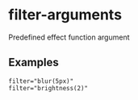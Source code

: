 # filter-arguments

Predefined effect function argument

## Examples

```
filter="blur(5px)"
filter="brightness(2)"
```
